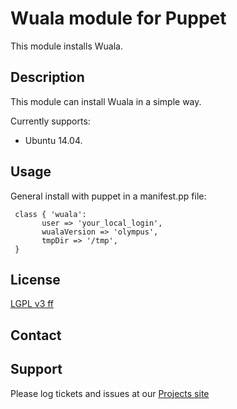 # Wuala module for Puppet #

This module installs Wuala.

## Description

This module can install Wuala  in a simple way.

Currently supports:

* Ubuntu 14.04.

## Usage

General install with puppet in a manifest.pp file:

     class { 'wuala':
           user => 'your_local_login',
           wualaVersion => 'olympus',
           tmpDir => '/tmp',
     }


## License
[LGPL v3 ff](http://www.gnu.org/licenses/lgpl-3.0.de.html)


## Contact



## Support


Please log tickets and issues at our [Projects site](https://github.com/FunThomas424242/wuala.puppet)
